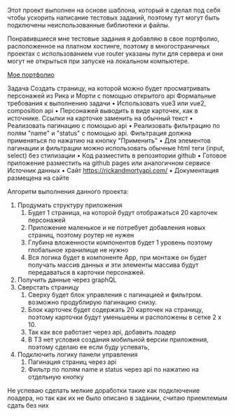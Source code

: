 Этот проект выполнен на основе шаблона, который я сделал под себя чтобы ускорить написание тестовых заданий, поэтому тут могут быть подключены неиспользованные библиотеки и файлы. 

Понравившиеся мне тестовые задания я добавляю в свое портфолио, расположенное на платном хостинге, поэтому в многостраничных проектах с использованием vue router указаны пути для сервера и они могут не открыться при запуске на локальном компьютере.

[Мое портфолио](https://insight-webstudio.ru/) 

Задача
Создать страницу, на которой можно будет просматривать персонажей из Рика и Морти с помощью открытого api
Формальные требования к выполнению задачи
• Использовать vue3 или vue2, composition api
• Персонажей выводить в виде карточек, как в источнике. Ссылки на карточке заменить на обычный текст
• Реализовать пагинацию с помощью api
• Реализовать фильтрацию по полям "name" и "status" с помощью api. Фильтрация должна применяться по
нажатию на кнопку "Применить"
• Для элементов пагинации и фильтрации можно использовать обычные html теги (input, select) без
стилизации
• Код разместить в репозитории github
• Готовое приложение разместить на github pages или аналогичном сервисе
Источник данных
• Сайт https://rickandmortyapi.com/
• Документация размещена на сайте

Алгоритм выполнения данного проекта:
1. Продумать структуру приложения
   1. Будет 1 страница, на которой будут отображаться 20 карточек персонажей
   2. Приложение маленькое и не потребует добавления новых страниц, поэтому роутер не нужен
   3. Глубина вложенности компонентов будет 1 уровень поэтому глобальное хранилище не нужно
   4. Вся логика будет в компоненте App, при монтаже он будет получать массив данных и эти элементы массива будут передаваться в карточки персонажей. 
2. Получить данные через graphQL
3. Сверстать страницу
   1. Сверху будет блок управления с пагинацией и фильтром. возможно продублирую пагинацию снизу.
   2. Блок карточек будет содержать 20 карточек на страницу, поэтому карточки будут уменьшены и расположены в сетке 2 х 10.
   3. Так как все работает через api, добавить лоадер
   4. В ТЗ нет условия создания мобильной версии приложения, поэтому сделаю ее если буду успевать, 
4. Подключить логику панели управления
   1. Пагинация страниц через api 
   2. Фильтр по полям name и status через api по нажатию на отдельную кнопку

Не успеваю сделать мелкие доработки такие как подключение лоадера, но так как их не было описано в задании, считаю приемлемым сдать без них
